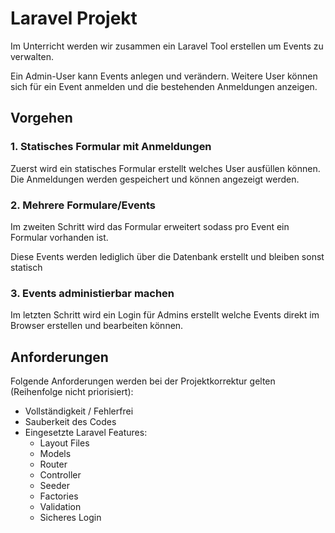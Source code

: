 # Laravel Projekt

Im Unterricht werden wir zusammen ein Laravel Tool erstellen um Events zu verwalten.

Ein Admin-User kann Events anlegen und verändern. Weitere User können sich für ein Event anmelden und die 
bestehenden Anmeldungen anzeigen.

## Vorgehen

### 1. Statisches Formular mit Anmeldungen

Zuerst wird ein statisches Formular erstellt welches User ausfüllen können. Die Anmeldungen werden gespeichert
und können angezeigt werden.

### 2. Mehrere Formulare/Events

Im zweiten Schritt wird das Formular erweitert sodass pro Event ein Formular vorhanden ist.

Diese Events werden lediglich über die Datenbank erstellt und bleiben sonst statisch 

### 3. Events administierbar machen

Im letzten Schritt wird ein Login für Admins erstellt welche Events direkt im Browser erstellen und bearbeiten können.

## Anforderungen

Folgende Anforderungen werden bei der Projektkorrektur gelten (Reihenfolge nicht priorisiert):

- Vollständigkeit / Fehlerfrei
- Sauberkeit des Codes
- Eingesetzte Laravel Features:
  - Layout Files
  - Models
  - Router
  - Controller
  - Seeder
  - Factories
  - Validation
  - Sicheres Login